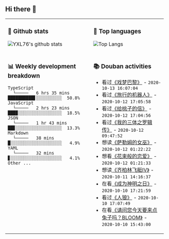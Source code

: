 ## Hi there 👋

<table>
<tr>
<td valign="top" width="54%">

### 🔭 Github stats

![YXL76's github stats](https://github-readme-stats.yxl76.vercel.app/api?username=YXL76&count_private=true&show_icons=true&theme=tokyonight)

</td>

<td valign="top" width="46%">

### 🌱 Top languages

![Top Langs](https://github-readme-stats.yxl76.vercel.app/api/top-langs/?username=YXL76&layout=compact&theme=tokyonight)

</td>
</tr>
<tr>
<td valign="top" width="54%">

### 📊 Weekly development breakdown

```text
TypeScript
  └─────   6 hrs 35 mins  ██████████▋░░░░░░░░░░  50.8%
JavaScript
  └─────   2 hrs 23 mins  ███▉░░░░░░░░░░░░░░░░░  18.5%
JSON
  └─────   1 hr 43 mins   ██▊░░░░░░░░░░░░░░░░░░  13.3%
Markdown
  └─────   38 mins        █░░░░░░░░░░░░░░░░░░░░   4.9%
YAML
  └─────   32 mins        ▊░░░░░░░░░░░░░░░░░░░░   4.1%
Other ...
```

</td>
<td valign="top" width="46%">

### 📚 Douban activities

- 看过[《戏梦巴黎》](http://movie.douban.com/subject/1291856/) - `2020-10-13 16:07:04`
- 看过[《旅行的机器人》](http://movie.douban.com/subject/26633278/) - `2020-10-12 17:05:58`
- 看过[《给桃子的信》](http://movie.douban.com/subject/6010171/) - `2020-10-12 17:04:56`
- 看过[《我的三体之罗辑传》](http://movie.douban.com/subject/30272798/) - `2020-10-12 09:47:52`
- 想读[《萨勒姆的女巫》](https://book.douban.com/subject/5416922/) - `2020-10-12 01:22:22`
- 想看[《花束般的恋爱》](http://movie.douban.com/subject/34874432/) - `2020-10-12 01:21:33`
- 想读[《齐柏林飞艇IV》](https://book.douban.com/subject/30448450/) - `2020-10-11 14:16:37`
- 在看[《成为神明之日》](http://movie.douban.com/subject/35063789/) - `2020-10-10 17:21:59`
- 看过[《人狼》](http://movie.douban.com/subject/1306255/) - `2020-10-10 17:07:49`
- 在看[《请问您今天要来点兔子吗？BLOOM》](http://movie.douban.com/subject/30328951/) - `2020-10-10 15:43:00`

</td>
</tr>
</table>

<!--
**YXL76/YXL76** is a ✨ _special_ ✨ repository because its `README.md` (this file) appears on your GitHub profile.

Here are some ideas to get you started:

- 🔭 I’m currently working on ...
- 🌱 I’m currently learning ...
- 👯 I’m looking to collaborate on ...
- 🤔 I’m looking for help with ...
- 💬 Ask me about ...
- 📫 How to reach me: ...
- 😄 Pronouns: ...
- ⚡ Fun fact: ...
-->
